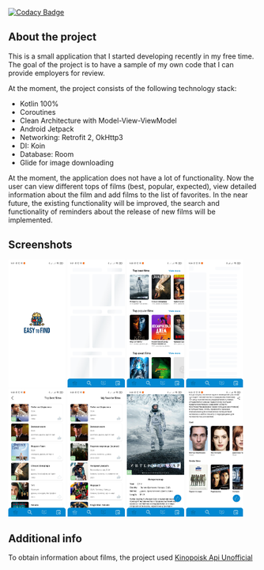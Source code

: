 
[![Codacy Badge](https://app.codacy.com/project/badge/Grade/7abd81b84bbe4a869a54a753df1268c3)](https://www.codacy.com/gh/AleksandrKushnirr/EasyToFind/dashboard?utm_source=github.com&amp;utm_medium=referral&amp;utm_content=AleksandrKushnirr/EasyToFind&amp;utm_campaign=Badge_Grade)

## About the project

This is a small application that I started developing recently in my free time. The goal of the project is to have a sample of my own code that I can provide employers for review.

  At the moment, the project consists of the following technology stack:
  - Kotlin 100%
  - Coroutines
  - Clean Architecture with Model-View-ViewModel
  - Android Jetpack
  - Networking: Retrofit 2, OkHttp3
  - DI: Koin
  - Database: Room
  - Glide for image downloading 

At the moment, the application does not have a lot of functionality. Now the user can view different tops of films (best, popular, expected), view detailed information about the film and add films to the list of favorites. In the near future, the existing functionality will be improved, the search and functionality of reminders about the release of new films will be implemented.

## Screenshots

<img src="https://github.com/AleksandrKushnirr/EasyToFind/raw/develop/screenshots/Screen_1.jpg" width="23%"></img> <img src="https://github.com/AleksandrKushnirr/EasyToFind/raw/develop/screenshots/Screen_2.jpg" width="23%"></img> <img src="https://github.com/AleksandrKushnirr/EasyToFind/raw/develop/screenshots/Screen_3.jpg" width="23%"></img> <img src="https://github.com/AleksandrKushnirr/EasyToFind/raw/develop/screenshots/Screen_4.jpg" width="23%"></img> <img src="https://github.com/AleksandrKushnirr/EasyToFind/raw/develop/screenshots/Screen_5.jpg" width="23%"></img> <img src="https://github.com/AleksandrKushnirr/EasyToFind/raw/develop/screenshots/Screen_6.jpg" width="23%"></img> <img src="https://github.com/AleksandrKushnirr/EasyToFind/raw/develop/screenshots/Screen_7.jpg" width="23%"></img> <img src="https://github.com/AleksandrKushnirr/EasyToFind/raw/develop/screenshots/Screen_8.jpg" width="23%"></img> 

## Additional info

To obtain information about films, the project used [Kinopoisk Api Unofficial](https://kinopoiskapiunofficial.tech/)

